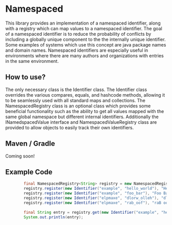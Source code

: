 # Namespaced
This library provides an implementation of a namespaced identifier, along with a registry which can map values to a namespaced identifier. The goal of a namespaced identifier is to reduce the probability of conflicts by including a globally unique component to the the internally unique identifier. Some examples of systems which use this concept are java package names and domain names. Namespaced identifiers are especially useful in environments where there are many authors and organizations with entries in the same environment. 

## How to use?
The only necessary class is the Identifier class. The Identifier class overrides the various compares, equals, and hashcode methods, allowing it to be seamlessly used with all standard maps and collections. The NamespacedRegistry class is an optional class which provides some beneficial functionality such as the ability to get all values mapped with the same global namespace but different internal identifiers. Additionally the INamedspacedValue interface and NamespacedValueRegistry class are provided to allow objects to easily track their own identifiers.

## Maven / Gradle
Coming soon!

## Example Code

```java
        final NamespacedRegistry<String> registry = new NamespacedRegistry<>();
        registry.register(new Identifier("example", "hello_world"), "Hello World");
        registry.register(new Identifier("example", "foo_bar"), "Foo Bar");
        registry.register(new Identifier("elpmaxe", "dlorw_olleh"), "dlroW olleH");
        registry.register(new Identifier("elpmaxe", "rab_oof"), "raB ooF");
        
        final String entry = registry.get(new Identifier("example", "hello_world"));
        System.out.println(entry);
```